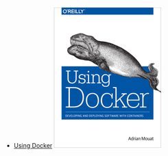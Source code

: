 - [Using Docker](https://github.com/cuongpiger/docker/tree/books/using-docker)
  ![](./img/using-docker-cover.jpeg)